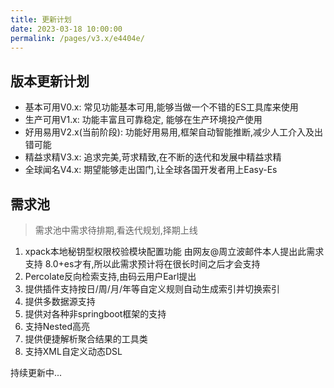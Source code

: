 ```yaml
---
title: 更新计划
date: 2023-03-18 10:00:00
permalink: /pages/v3.x/e4404e/
---
```

## 版本更新计划

- 基本可用V0.x: 常见功能基本可用,能够当做一个不错的ES工具库来使用
- 生产可用V1.x: 功能丰富且可靠稳定, 能够在生产环境投产使用
- 好用易用V2.x(当前阶段): 功能好用易用,框架自动智能推断,减少人工介入及出错可能  
- 精益求精V3.x: 追求完美,苛求精致,在不断的迭代和发展中精益求精
- 全球闻名V4.x: 期望能够走出国门,让全球各国开发者用上Easy-Es

   

## 需求池

> 需求池中需求待排期,看迭代规划,择期上线

1. xpack本地秘钥型权限校验模块配置功能  由网友@周立波邮件本人提出此需求支持 8.0+es才有,所以此需求预计将在很长时间之后才会支持
1. Percolate反向检索支持,由码云用户Earl提出
1. 提供插件支持按日/周/月/年等自定义规则自动生成索引并切换索引
1. 提供多数据源支持
1. 提供对各种非springboot框架的支持
1. 支持Nested高亮
1. 提供便捷解析聚合结果的工具类
1. 支持XML自定义动态DSL

持续更新中...
